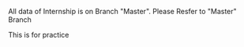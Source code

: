 All data of Internship is on Branch "Master".
Please Resfer to "Master" Branch

This is for practice